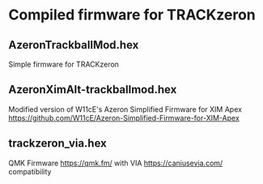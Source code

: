 # Compiled firmware for TRACKzeron

## AzeronTrackballMod.hex
Simple firmware for TRACKzeron

## AzeronXimAlt-trackballmod.hex
Modified version of W11cE's Azeron Simplified Firmware for XIM Apex https://github.com/W11cE/Azeron-Simplified-Firmware-for-XIM-Apex

## trackzeron_via.hex
QMK Firmware https://qmk.fm/ with VIA https://caniusevia.com/ compatibility 
